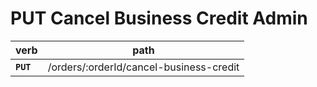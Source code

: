 # PUT Cancel Business Credit Admin

| verb      | path                                    |
| --------- | --------------------------------------- |
| **`PUT`** | /orders/:orderId/cancel-business-credit |
